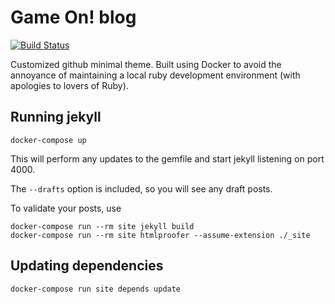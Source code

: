 # Game On! blog

[![Build Status](https://travis-ci.org/gameontext/gameontext.github.io.svg?branch=master)](https://travis-ci.org/gameontext/gameontext.github.io)

Customized github minimal theme. Built using Docker to avoid the annoyance of maintaining a local ruby development environment (with apologies to lovers of Ruby).

## Running jekyll

```
docker-compose up
```

This will perform any updates to the gemfile and start jekyll listening on port 4000.

The `--drafts` option is included, so you will see any draft posts.

To validate your posts, use  
```
docker-compose run --rm site jekyll build
docker-compose run --rm site htmlproofer --assume-extension ./_site
```

## Updating dependencies

```
docker-compose run site depends update
```
